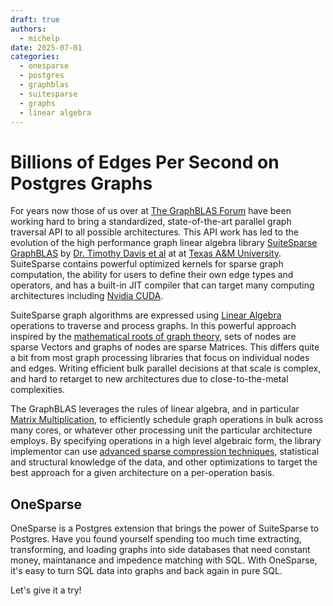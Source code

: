 ```yaml
---
draft: true
authors:
  - michelp
date: 2025-07-01 
categories:
  - onesparse
  - postgres
  - graphblas
  - suitesparse
  - graphs
  - linear algebra
---
```


# Billions of Edges Per Second on Postgres Graphs

For years now those of us over at [The GraphBLAS Forum](graphblas.org)
have been working hard to bring a standardized, state-of-the-art
parallel graph traversal API to all possible architectures.  This API
work has led to the evolution of the high performance graph linear
algebra library [SuiteSparse
GraphBLAS](https://people.engr.tamu.edu/davis/GraphBLAS.html) by
[Dr. Timothy Davis et al]() at at [Texas A&M University]().
SuiteSparse contains powerful optimized kernels for sparse graph
computation, the ability for users to define their own edge types and
operators, and has a built-in JIT compiler that can target many
computing architectures including [Nvidia CUDA]().

<!-- more -->

SuiteSparse graph algorithms are expressed using [Linear
Algebra](https://en.wikipedia.org/wiki/Linear_algebra) operations to
traverse and process graphs.  In this powerful approach inspired by
the [mathematical roots of graph
theory](https://en.wikipedia.org/wiki/Adjacency_matrix), sets of nodes
are sparse Vectors and graphs of nodes are sparse Matrices.  This
differs quite a bit from most graph processing libraries that focus on
individual nodes and edges.  Writing efficient bulk parallel decisions
at that scale is complex, and hard to retarget to new architectures
due to close-to-the-metal complexities.

The GraphBLAS leverages the rules of linear algebra, and in particular
[Matrix
Multiplication](https://en.wikipedia.org/wiki/Matrix_multiplication),
to efficiently schedule graph operations in bulk across many cores, or
whatever other processing unit the particular architecture employs.
By specifying operations in a high level algebraic form, the library
implementor can use [advanced sparse compression
techniques](https://en.wikipedia.org/wiki/Sparse_matrix), statistical
and structural knowledge of the data, and other optimizations to
target the best approach for a given architecture on a per-operation
basis.

## OneSparse

OneSparse is a Postgres extension that brings the power of SuiteSparse
to Postgres. Have you found yourself spending too much time
extracting, transforming, and loading graphs into side databases that
need constant money, maintanance and impedence matching with SQL.
With OneSparse, it's easy to turn SQL data into graphs and back again
in pure SQL.

Let's give it a try!
